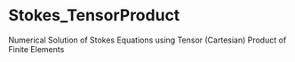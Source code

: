 Stokes_TensorProduct
====================

Numerical Solution of Stokes Equations using Tensor (Cartesian) Product of Finite Elements

